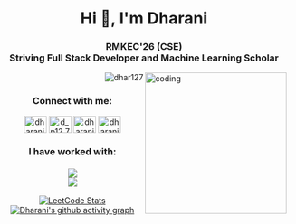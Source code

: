 <h1 align="center">Hi 👋, I'm Dharani</h1>
<h3 align="center">RMKEC'26 (CSE)<br>Striving Full Stack Developer and Machine Learning Scholar</h3>
<img align="right" alt="coding" width="250" src="https://user-images.githubusercontent.com/74038190/241765453-85cb9521-97c0-4a65-9358-7db8099fac7f.gif">
<p align="right"> <img src="https://komarev.com/ghpvc/?username=dhar127&label=Profile%20views&color=0e75b6&style=flat" alt="dhar127" /> </p>

<h3 align="center">Connect with me:</h3>
<p align="center">
  <a href="https://www.linkedin.com/in/dharani-p-57327b259/" target="_blank"><img align="center" src="https://raw.githubusercontent.com/rahuldkjain/github-profile-readme-generator/master/src/images/icons/Social/linked-in-alt.svg" alt="dharanip" height="30" width="40" /></a>
  <a href="https://instagram.com/d_p12.7" target="_blank"><img align="center" src="https://raw.githubusercontent.com/rahuldkjain/github-profile-readme-generator/master/src/images/icons/Social/instagram.svg" alt="d_p12.7" height="30" width="40" /></a>
  <a href="https://www.hackerrank.com/dhar22028_cs" target="_blank"><img align="center" src="https://raw.githubusercontent.com/rahuldkjain/github-profile-readme-generator/master/src/images/icons/Social/hackerrank.svg" alt="dharani p ucs22028" height="30" width="40" /></a>
  <a href="https://auth.geeksforgeeks.org/user/dharanipon9o9x" target="_blank"><img align="center" src="https://raw.githubusercontent.com/rahuldkjain/github-profile-readme-generator/master/src/images/icons/Social/geeks-for-geeks.svg" alt="dharanipon9o9x" height="30" width="40" /></a>
</p>

<h3 align="center">I have worked with:<br><br>
  <a href="https://skillicons.dev">
    <div>
      <img src="https://skillicons.dev/icons?i=java,kotlin,nodejs,html,css,python&theme=light" />
    </div>
    <div>
      <img src="https://skillicons.dev/icons?i=kubernetes,docker,react,angular,figma&theme=light" />
    </div>
  </a>
</h3>

<div align="center">
  <a href="https://leetcode.com/dharani_1207/">
    <img src="https://leetcard.jacoblin.cool/dharani_1207?theme=dark&font=Fauna%20One&ext=heatmap" alt="LeetCode Stats" />
  </a>
</div>

<div align="center">
  <a href="https://github.com/ashutosh00710/github-readme-activity-graph">
    <img src="https://github-readme-activity-graph.vercel.app/graph?username=dhar127&bg_color=121212&color=f5eff5&line=dae90c&point=f1e9e9&area=true&hide_border=true" alt="Dharani's github activity graph" />
  </a>
</div>
